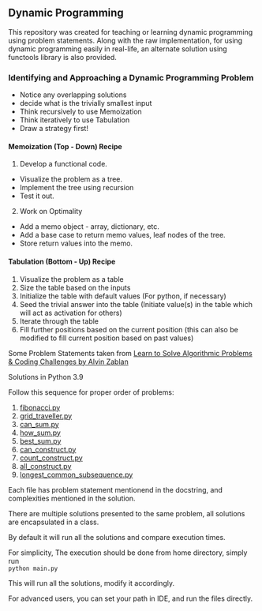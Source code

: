 ## Dynamic Programming

This repository was created for teaching or learning dynamic programming using problem statements. Along with the raw implementation, for using dynamic programming easily in real-life, an alternate solution using functools library is also provided.

### Identifying and Approaching a Dynamic Programming Problem
- Notice any overlapping solutions
- decide what is the trivially smallest input
- Think recursively to use Memoization
- Think iteratively to use Tabulation
- Draw a strategy first!

#### Memoization (Top - Down) Recipe

1. Develop a functional code.
-  Visualize the problem as a tree.
-  Implement the tree using recursion
-  Test it out.

2. Work on Optimality
- Add a memo object - array, dictionary, etc.
- Add a base case to return memo values, leaf nodes of the tree.
- Store return values into the memo.

#### Tabulation (Bottom - Up) Recipe

1. Visualize the problem as a table
2. Size the table based on the inputs
3. Initialize the table with default values (For python, if necessary)
4. Seed the trivial answer into the table (Initiate value(s) in
the table which will act as activation for others)
5. Iterate through the table
6. Fill further positions based on the current position
(this can also be modified to fill current position based on past values)



Some Problem Statements taken from [Learn to Solve Algorithmic Problems & Coding Challenges by Alvin Zablan](https://youtu.be/oBt53YbR9Kk)

Solutions in Python 3.9

Follow this sequence for proper order of problems:

1. [fibonacci.py](https://github.com/shreyansh96/dynamic-programming/blob/main/problems/fibonacci.py)
2. [grid_traveller.py](https://github.com/shreyansh96/dynamic-programming/blob/main/problems/grid_traveller.py)
3. [can_sum.py](https://github.com/shreyansh96/dynamic-programming/blob/main/problems/can_sum.py)
4. [how_sum.py](https://github.com/shreyansh96/dynamic-programming/blob/main/problems/how_sum.py)
5. [best_sum.py](https://github.com/shreyansh96/dynamic-programming/blob/main/problems/best_sum.py)
6. [can_construct.py](https://github.com/shreyansh96/dynamic-programming/blob/main/problems/can_construct.py)
7. [count_construct.py](https://github.com/shreyansh96/dynamic-programming/blob/main/problems/count_construct.py)
8. [all_construct.py](https://github.com/shreyansh96/dynamic-programming/blob/main/problems/all_construct.py)
9. [longest_common_subsequence.py](https://github.com/shreyansh96/dynamic-programming/blob/main/problems/longest_common_subsequence.py)

Each file has problem statement mentionend in the docstring, and complexities mentioned in the solution.

There are multiple solutions presented to the same problem, all solutions are encapsulated  in a class.

By default it will run all the solutions and compare execution times.

For simplicity, The execution should be done from home directory, simply run  
`python main.py`

This will run all the solutions, modify it accordingly.

For advanced users, you can set your path in IDE, and run the files directly.
